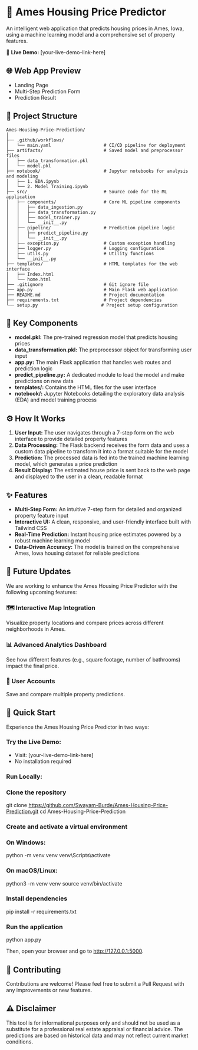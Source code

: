 # 🏡 Ames Housing Price Predictor

An intelligent web application that predicts housing prices in Ames, Iowa, using a machine learning model and a comprehensive set of property features.

🔗 **Live Demo:** [your-live-demo-link-here]

## 🌐 Web App Preview

- Landing Page
- Multi-Step Prediction Form
- Prediction Result

## 📁 Project Structure
```
Ames-Housing-Price-Prediction/
│
├── .github/workflows/
│   └── main.yaml                    # CI/CD pipeline for deployment
├── artifacts/                       # Saved model and preprocessor files
│   ├── data_transformation.pkl
│   └── model.pkl
├── notebook/                        # Jupyter notebooks for analysis and modeling
│   ├── 1. EDA.ipynb
│   └── 2. Model Training.ipynb
├── src/                             # Source code for the ML application
│   ├── components/                  # Core ML pipeline components
│   │   ├── data_ingestion.py
│   │   ├── data_transformation.py
│   │   ├── model_trainer.py
│   │   └── __init__.py
│   ├── pipeline/                    # Prediction pipeline logic
│   │   ├── predict_pipeline.py
│   │   └── __init__.py
│   ├── exception.py                 # Custom exception handling
│   ├── logger.py                    # Logging configuration
│   ├── utils.py                     # Utility functions
│   └── __init__.py
├── templates/                       # HTML templates for the web interface
│   ├── Index.html
│   └── home.html
├── .gitignore                       # Git ignore file
├── app.py                           # Main Flask web application
├── README.md                        # Project documentation
├── requirements.txt                 # Project dependencies
└── setup.py                        # Project setup configuration
```


## 📝 Key Components

- **model.pkl:** The pre-trained regression model that predicts housing prices
- **data_transformation.pkl:** The preprocessor object for transforming user input
- **app.py:** The main Flask application that handles web routes and prediction logic
- **predict_pipeline.py:** A dedicated module to load the model and make predictions on new data
- **templates/:** Contains the HTML files for the user interface
- **notebook/:** Jupyter Notebooks detailing the exploratory data analysis (EDA) and model training process

## ⚙️ How It Works

1. **User Input:** The user navigates through a 7-step form on the web interface to provide detailed property features
2. **Data Processing:** The Flask backend receives the form data and uses a custom data pipeline to transform it into a format suitable for the model
3. **Prediction:** The processed data is fed into the trained machine learning model, which generates a price prediction
4. **Result Display:** The estimated house price is sent back to the web page and displayed to the user in a clean, readable format

## ✨ Features

- **Multi-Step Form:** An intuitive 7-step form for detailed and organized property feature input
- **Interactive UI:** A clean, responsive, and user-friendly interface built with Tailwind CSS
- **Real-Time Prediction:** Instant housing price estimates powered by a robust machine learning model
- **Data-Driven Accuracy:** The model is trained on the comprehensive Ames, Iowa housing dataset for reliable predictions

## 🔮 Future Updates

We are working to enhance the Ames Housing Price Predictor with the following upcoming features:

### 🗺️ Interactive Map Integration
Visualize property locations and compare prices across different neighborhoods in Ames.

### 📊 Advanced Analytics Dashboard
See how different features (e.g., square footage, number of bathrooms) impact the final price.

### 👤 User Accounts
Save and compare multiple property predictions.

## 🚦 Quick Start

Experience the Ames Housing Price Predictor in two ways:

### Try the Live Demo:
- Visit: [your-live-demo-link-here]
- No installation required

### Run Locally:

### Clone the repository
git clone https://github.com/Swayam-Burde/Ames-Housing-Price-Prediction.git
cd Ames-Housing-Price-Prediction

### Create and activate a virtual environment
### On Windows:
python -m venv venv
venv\Scripts\activate

### On macOS/Linux:
 python3 -m venv venv
 source venv/bin/activate

### Install dependencies
pip install -r requirements.txt

### Run the application
python app.py

Then, open your browser and go to http://127.0.0.1:5000.

## 🤝 Contributing

Contributions are welcome! Please feel free to submit a Pull Request with any improvements or new features.

## ⚠️ Disclaimer

This tool is for informational purposes only and should not be used as a substitute for a professional real estate appraisal or financial advice. The predictions are based on historical data and may not reflect current market conditions.
